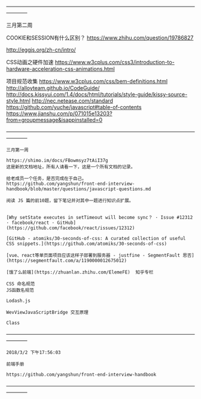 ————————————————————————————————————————

三月第二周

COOKIE和SESSION有什么区别？
https://www.zhihu.com/question/19786827

http://eggjs.org/zh-cn/intro/

CSS动画之硬件加速
https://www.w3cplus.com/css3/introduction-to-hardware-acceleration-css-animations.html

项目规范收集
https://www.w3cplus.com/css/bem-definitions.html
http://alloyteam.github.io/CodeGuide/
http://docs.kissyui.com/1.4/docs/html/tutorials/style-guide/kissy-source-style.html
http://nec.netease.com/standard
https://github.com/yuche/javascript#table-of-contents
https://www.jianshu.com/p/071015e13203?from=groupmessage&isappinstalled=0

————————————————————————————————————————

```
三月第一周

https://shimo.im/docs/FBowmsyz7tAiI37g 
这是新的文档地址，所有人请看一下，这是一个所有文档的记录。

给老成员一个任务，是否完成在于自己。
https://github.com/yangshun/front-end-interview-handbook/blob/master/questions/javascript-questions.md

阅读 JS 篇的前10题，留下笔记并对其中一题进行知识点扩展。


[Why setState executes in setTimeout will become sync？ · Issue #12312 · facebook/react · GitHub](https://github.com/facebook/react/issues/12312)

[GitHub - atomiks/30-seconds-of-css: A curated collection of useful CSS snippets.](https://github.com/atomiks/30-seconds-of-css)

[vue、react等单页面项目应该这样子部署到服务器 - justfine - SegmentFault 思否](https://segmentfault.com/a/1190000012675012)

[饿了么前端](https://zhuanlan.zhihu.com/ElemeFE)  知乎专栏

CSS 命名规范
JS函数名规范

Lodash.js

WevViewJavaScriptBridge 交互原理

Class
```
————————————————————————————————————————
```
2018/3/2 下午17:56:03

前端手册

https://github.com/yangshun/front-end-interview-handbook

```
————————————————————————————————————————